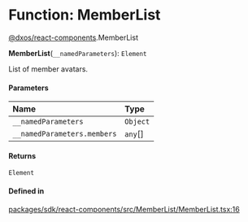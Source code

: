 # Function: MemberList

[@dxos/react-components](../modules/dxos_react_components.md).MemberList

**MemberList**(`__namedParameters`): `Element`

List of member avatars.

#### Parameters

| Name | Type |
| :------ | :------ |
| `__namedParameters` | `Object` |
| `__namedParameters.members` | `any`[] |

#### Returns

`Element`

#### Defined in

[packages/sdk/react-components/src/MemberList/MemberList.tsx:16](https://github.com/dxos/dxos/blob/main/packages/sdk/react-components/src/MemberList/MemberList.tsx#L16)
